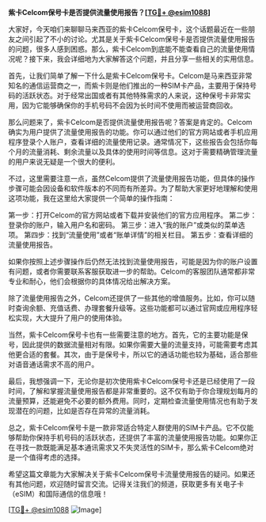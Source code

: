 **紫卡Celcom保号卡是否提供流量使用报告？[[TG💪+ @esim1088](https://t.me/s/esim1088)]**

大家好，今天咱们来聊聊马来西亚的紫卡Celcom保号卡，这个话题最近在一些朋友之间引起了不小的讨论。尤其是关于紫卡Celcom保号卡是否提供流量使用报告的问题，很多人感到困惑。那么，紫卡Celcom到底能不能查看自己的流量使用情况呢？接下来，我会详细地为大家解答这个问题，并且分享一些相关的实用信息。

首先，让我们简单了解一下什么是紫卡Celcom保号卡。Celcom是马来西亚非常知名的通信运营商之一，而紫卡则是他们推出的一种SIM卡产品，主要用于保持号码的活跃状态。对于经常出国或者有其他特殊需求的人来说，这种保号卡非常实用，因为它能够确保你的手机号码不会因为长时间不使用而被运营商回收。

那么问题来了，紫卡Celcom是否提供流量使用报告呢？答案是肯定的。Celcom确实为用户提供了流量使用报告的功能。你可以通过他们的官方网站或者手机应用程序登录个人账户，查看详细的流量使用记录。通常情况下，这些报告会包括你每个月的流量消耗、剩余流量以及具体的使用时间等信息。这对于需要精确管理流量的用户来说无疑是一个很大的便利。

不过，这里需要注意一点，虽然Celcom提供了流量使用报告功能，但具体的操作步骤可能会因设备和软件版本的不同而有所差异。为了帮助大家更好地理解和使用这项功能，我在这里给大家提供一个简单的操作指南：

第一步：打开Celcom的官方网站或者下载并安装他们的官方应用程序。
第二步：登录你的账户，输入用户名和密码。
第三步：进入“我的账户”或类似的菜单选项。
第四步：找到“流量使用”或者“账单详情”的相关栏目。
第五步：查看详细的流量使用报告。

如果你按照上述步骤操作后仍然无法找到流量使用报告，可能是因为你的账户设置有问题，或者你需要联系客服获取进一步的帮助。Celcom的客服团队通常都非常专业和耐心，他们会根据你的具体情况给出解决方案。

除了流量使用报告之外，Celcom还提供了一些其他的增值服务。比如，你可以随时查询余额、充值话费、办理套餐升级等。这些功能都可以通过官网或应用程序轻松实现，大大提升了用户的使用体验。

当然，紫卡Celcom保号卡也有一些需要注意的地方。首先，它的主要功能是保号，因此提供的数据流量相对有限。如果你需要大量的流量支持，可能需要考虑其他更合适的套餐。其次，由于是保号卡，所以它的通话功能也较为基础，适合那些对语音通话需求不高的用户。

最后，我想强调一下，无论你是初次使用紫卡Celcom保号卡还是已经使用了一段时间，了解和掌握流量使用报告都是非常重要的。这不仅有助于你合理规划每月的流量预算，还能避免不必要的额外费用。同时，定期检查流量使用情况也有助于发现潜在的问题，比如是否存在异常的流量消耗。

总之，紫卡Celcom保号卡是一款非常适合特定人群使用的SIM卡产品。它不仅能够帮助你保持手机号码的活跃状态，还提供了丰富的流量使用报告功能。如果你正在寻找一款既能满足基本通讯需求又不失灵活性的SIM卡，那么紫卡Celcom绝对是一个值得考虑的选择。

希望这篇文章能为大家解决关于紫卡Celcom保号卡流量使用报告的疑问。如果还有其他问题，欢迎随时留言交流。记得关注我们的频道，获取更多有关电子卡（eSIM）和国际通信的信息哦！

[[TG💪+ @esim1088](https://t.me/s/esim1088) ![Image](https://i.postimg.cc/4NQfJmqS/Snipaste-2025-05-13-00-14-12.png)]